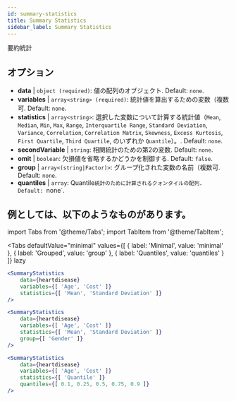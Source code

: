 ```yaml
---
id: summary-statistics 
title: Summary Statistics
sidebar_label: Summary Statistics
---
```


要約統計

## オプション

* __data__ | `object (required)`: 値の配列のオブジェクト. Default: `none`.
* __variables__ | `array<string> (required)`: 統計値を算出するための変数（複数可. Default: `none`.
* __statistics__ | `array<string>`: 選択した変数について計算する統計値（`Mean`, `Median`, `Min`, `Max`, `Range`, `Interquartile Range`, `Standard Deviation`, `Variance`, `Correlation`, `Correlation Matrix`, `Skewness`, `Excess Kurtosis`, `First Quartile`, `Third Quartile`, のいずれか `Quantile`）。. Default: `none`.
* __secondVariable__ | `string`: 相関統計のための第2の変数. Default: `none`.
* __omit__ | `boolean`: 欠損値を省略するかどうかを制御する. Default: `false`.
* __group__ | `array<(string|Factor)>`: グループ化された変数の名前（複数可. Default: `none`.
* __quantiles__ | `array`: Quantile`統計のために計算されるクォンタイルの配列. Default: `none`.


## 例としては、以下のようなものがあります。

import Tabs from '@theme/Tabs';
import TabItem from '@theme/TabItem';

<Tabs
    defaultValue="minimal"
    values={[
        { label: 'Minimal', value: 'minimal' },
        { label: 'Grouped', value: 'group' },
        { label: 'Quantiles', value: 'quantiles' }
    ]}
    lazy
>

<TabItem value="minimal">

```jsx live
<SummaryStatistics 
    data={heartdisease} 
    variables={[ 'Age', 'Cost' ]}
    statistics={[ 'Mean', 'Standard Deviation' ]}
/>
```

</TabItem>

<TabItem value="group" >

```jsx live
<SummaryStatistics 
    data={heartdisease} 
    variables={[ 'Age', 'Cost' ]}
    statistics={[ 'Mean', 'Standard Deviation' ]}
    group={[ 'Gender' ]}
/>
```
</TabItem>

<TabItem value="quantiles">

```jsx live
<SummaryStatistics 
    data={heartdisease} 
    variables={[ 'Age', 'Cost' ]}
    statistics={[ 'Quantile' ]}
    quantiles={[ 0.1, 0.25, 0.5, 0.75, 0.9 ]}
/>
```

</TabItem>

</Tabs>

